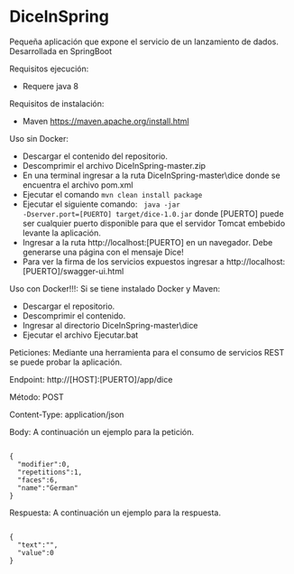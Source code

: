 # DiceInSpring
Pequeña aplicación que expone el servicio de un lanzamiento de dados. Desarrollada en SpringBoot 

Requisitos ejecución:
- Requere java 8

Requisitos de instalación:
- Maven https://maven.apache.org/install.html

Uso sin Docker:
- Descargar el contenido del repositorio.
- Descomprimir el archivo DiceInSpring-master.zip
- En una terminal ingresar a la ruta DiceInSpring-master\dice donde se encuentra el archivo pom.xml
- Ejecutar el comando <code>mvn clean install package</code>
- Ejecutar el siguiente comando:
<code> java -jar -Dserver.port=[PUERTO] target/dice-1.0.jar</code>
  donde [PUERTO] puede ser cualquier puerto disponible para que el servidor Tomcat embebido levante la aplicación.
- Ingresar a la ruta http://localhost:[PUERTO] en un navegador. Debe generarse una página con el mensaje Dice!
- Para ver la firma de los servicios expuestos ingresar a http://localhost:[PUERTO]/swagger-ui.html
  
Uso con Docker!!!:
  Si se tiene instalado Docker y Maven:
  - Descargar el repositorio.
  - Descomprimir el contenido.
  - Ingresar al directorio DiceInSpring-master\dice
  - Ejecutar el archivo Ejecutar.bat
  
Peticiones:
Mediante una herramienta para el consumo de servicios REST se puede probar la aplicación.

Endpoint: http://[HOST]:[PUERTO]/app/dice

Método: POST

Content-Type: application/json

Body: A continuación un ejemplo para la petición.

<code>
{
  "modifier":0,
  "repetitions":1,
  "faces":6,
  "name":"German"
}
</code>



Respuesta: A continuación un ejemplo para la respuesta.

<code>
{
  "text":"",
  "value":0
}
</code>
